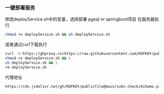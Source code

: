 ### 一键部署服务
修改deployService.sh中的变量，选择部署 pgsql or springboot项目
在服务器执行 
```bash
chmod +x deployService.sh && sh deployService.sh
```

或者通过curl下载执行

```bash
curl -O https://ghproxy.cn/https://raw.githubusercontent.com/KOFKOY/publicfile/refs/heads/main/deployService.sh && \
chmod +x deployService.sh && \
sh deployService.sh && \
rm deployService.sh
```


代理地址
```txt
https://cdn.jsdelivr.net/gh/KOFKOY/publicfile@main/subs-check/mihomo.yaml
```
